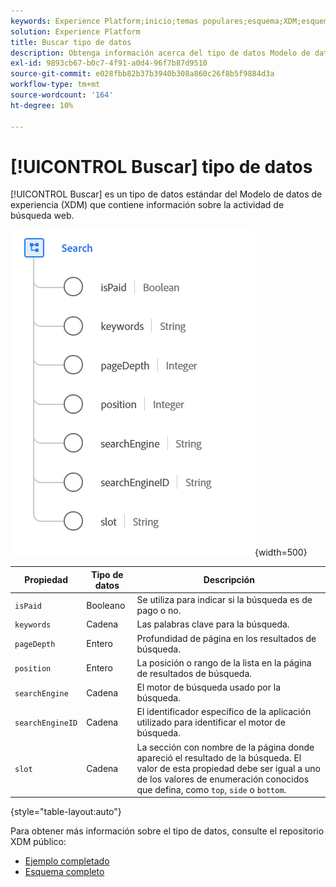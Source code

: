 ```yaml
---
keywords: Experience Platform;inicio;temas populares;esquema;XDM;esquemas;esquemas;búsqueda;tipo de datos;tipo de datos;tipo de datos;
solution: Experience Platform
title: Buscar tipo de datos
description: Obtenga información acerca del tipo de datos Modelo de datos de experiencia de búsqueda (XDM).
exl-id: 9893cb67-b0c7-4f91-a0d4-96f7b87d9510
source-git-commit: e028fbb82b37b3940b308a860c26f8b5f9884d3a
workflow-type: tm+mt
source-wordcount: '164'
ht-degree: 10%

---
```


# [!UICONTROL Buscar] tipo de datos

[!UICONTROL Buscar] es un tipo de datos estándar del Modelo de datos de experiencia (XDM) que contiene información sobre la actividad de búsqueda web.

![buscar imagen](../images/data-types/search.PNG){width=500}

| Propiedad | Tipo de datos | Descripción |
| --- | --- | --- |
| `isPaid` | Booleano | Se utiliza para indicar si la búsqueda es de pago o no. |
| `keywords` | Cadena | Las palabras clave para la búsqueda. |
| `pageDepth` | Entero | Profundidad de página en los resultados de búsqueda. |
| `position` | Entero | La posición o rango de la lista en la página de resultados de búsqueda. |
| `searchEngine` | Cadena | El motor de búsqueda usado por la búsqueda. |
| `searchEngineID` | Cadena | El identificador específico de la aplicación utilizado para identificar el motor de búsqueda. |
| `slot` | Cadena | La sección con nombre de la página donde apareció el resultado de la búsqueda. El valor de esta propiedad debe ser igual a uno de los valores de enumeración conocidos que defina, como `top`, `side` o `bottom`. |

{style="table-layout:auto"}

Para obtener más información sobre el tipo de datos, consulte el repositorio XDM público:

* [Ejemplo completado](https://github.com/adobe/xdm/blob/master/components/datatypes/search.example.1.json)
* [Esquema completo](https://github.com/adobe/xdm/blob/master/components/datatypes/search.schema.json)
